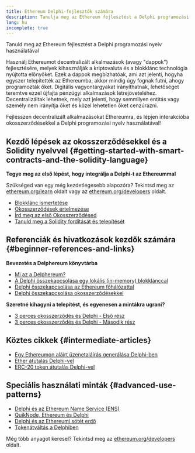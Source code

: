 ```yaml
---
title: Ethereum Delphi-fejlesztők számára
description: Tanulja meg az Ethereum fejlesztést a Delphi programozási nyelv használatával
lang: hu
incomplete: true
---
```


<div class="featured">

Tanuld meg az Ethereum fejlesztést a Delphi programozási nyelv használatával

</div>

Használj Ethereumot decentralizált alkalmazások (avagy "dappok") fejlesztésére, melyek kihasználják a kriptovaluta és a blokklánc technológia nyújtotta előnyöket. Ezek a dappok megbízhatóak, ami azt jelenti, hogyha egyszer telepítették az Ethereumba, akkor mindig úgy fognak futni, ahogy programozták őket. Digitális vagyontárgyakat irányíthatnak, lehetőséget teremtve ezzel újfajta pénzügyi alkalmazások létrejöveteléhez. Decentralizáltak lehetnek, mely azt jelenti, hogy semmilyen entitás vagy személy nem irányítja őket és közel lehetetlen őket cenzúrázni.

Fejlesszen decentralizált alkalmazásokat Ethereumra, és lépjen interakcióba okosszerződésekkel a Delphi programozási nyelv használatával!

## Kezdő lépések az okosszerződésekkel és a Solidity nyelvvel {#getting-started-with-smart-contracts-and-the-solidity-language}

**Tegye meg az első lépést, hogy integrálja a Delphi-t az Ethereummal**

Szükséged van egy még kezdetlegesebb alapozóra? Tekintsd meg az [ethereum.org/learn](/learn/) oldalt vagy az [ethereum.org/developers](/developers/) oldalt.

- [Blokklánc ismertetése](https://kauri.io/article/d55684513211466da7f8cc03987607d5/blockchain-explained)
- [Okosszerződések értelmezése](https://kauri.io/article/e4f66c6079e74a4a9b532148d3158188/ethereum-101-part-5-the-smart-contract)
- [Írd meg az első Okosszerződésed](https://kauri.io/article/124b7db1d0cf4f47b414f8b13c9d66e2/remix-ide-your-first-smart-contract)
- [Tanuld meg a Solidity fordítását és telepítését](https://kauri.io/article/973c5f54c4434bb1b0160cff8c695369/understanding-smart-contract-compilation-and-deployment)

## Referenciák és hivatkozások kezdők számára {#beginner-references-and-links}

**Bevezetés a Delphereum könyvtárba**

- [Mi az a Delphereum?](https://github.com/svanas/delphereum/blob/master/README.md)
- [A Delphi összekapcsolása egy lokális (in-memory) blokklánccal](https://medium.com/@svanas/connecting-delphi-to-a-local-in-memory-blockchain-9a1512d6c5b0)
- [Delphi összekapcsolása az Ethereum főhálózattal](https://medium.com/@svanas/connecting-delphi-to-the-ethereum-main-net-5faf1feffd83)
- [Delphi összekapcsolása okosszerződésekkel](https://medium.com/@svanas/connecting-delphi-to-smart-contracts-3146b12803a1)

**Szeretné kihagyni a telepítést, és egyenesen a mintákra ugrani?**

- [3 perces okosszerződés és Delphi - Első rész](https://medium.com/@svanas/a-3-minute-smart-contract-and-delphi-61d998571d)
- [3 perces okosszerződés és Delphi - Második rész](https://medium.com/@svanas/a-3-minute-smart-contract-and-delphi-part-2-446925faa47b)

## Köztes cikkek {#intermediate-articles}

- [Egy Ethereumon aláírt üzenetaláírás generálása Delphi-ben](https://medium.com/@svanas/generating-an-ethereum-signed-message-signature-in-delphi-75661ce5031b)
- [Ether átutalás Delphi-vel](https://medium.com/@svanas/transferring-ether-with-delphi-b5f24b1a98a4)
- [ERC-20 token átutalás Delphi-vel](https://medium.com/@svanas/transferring-erc-20-tokens-with-delphi-bb44c05b295d)

## Speciális használati minták {#advanced-use-patterns}

- [Delphi és az Ethereum Name Service (ENS)](https://medium.com/@svanas/delphi-and-ethereum-name-service-ens-4443cd278af7)
- [QuikNode, Ethereum és Delphi](https://medium.com/@svanas/quiknode-ethereum-and-delphi-f7bfc9671c23)
- [Delphi és az Ethereumi sötét erdő](https://svanas.medium.com/delphi-and-the-ethereum-dark-forest-5b430da3ad93)
- [Tokenátváltás a Delphiben](https://svanas.medium.com/swap-one-token-for-another-in-delphi-bcb999c47f7)

Még több anyagot keresel? Tekintsd meg az [ethereum.org/developers](/developers/) oldalt.
